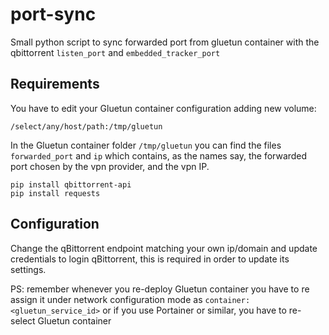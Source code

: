 # port-sync
Small python script to sync forwarded port from gluetun container with the qbittorrent `listen_port` and `embedded_tracker_port` 

## Requirements
You have to edit your Gluetun container configuration adding new volume:

`/select/any/host/path:/tmp/gluetun`

In the Gluetun container folder `/tmp/gluetun` you can find the files `forwarded_port` and `ip` which contains, as the names say, the forwarded port chosen by the vpn provider, and the vpn IP.

```
pip install qbittorrent-api
pip install requests
```

## Configuration
Change the qBittorrent endpoint matching your own ip/domain and update credentials to login qBittorrent, this is required in order to update its settings.

PS: remember whenever you re-deploy Gluetun container you have to re assign it under network configuration mode as `container:<gluetun_service_id>` or if you use Portainer or similar, you have to re-select Gluetun container
